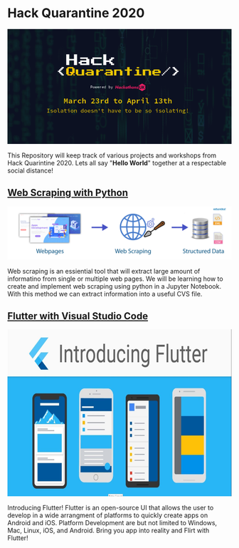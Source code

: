 # Hack Quarantine 2020

<img src="Repository Images/Hack Quarantine Banner.png">

This Repository will keep track of various projects and workshops from Hack Quarintine 2020. Lets all say "**Hello World**" together at a respectable social distance!  

## [Web Scraping with Python](https://github.com/jordanadrianoo/Hack-Quarantine-2020/tree/master/Web%20Scraping)

<img src="Repository Images/web scraping Banner.png" >

Web scraping is an essiential tool that will extract large amount of informatino from single or multiple web pages. We will be learning how to create and implement web scraping using python in a Jupyter Notebook. With this method we can extract information into a useful CVS file. 


## [Flutter with Visual Studio Code](https://github.com/jordanadrianoo/Hack-Quarantine-2020/tree/master/Flutter)

<img src="Repository Images/Flutter Banner.JPG" width="900" height="375">

Introducing Flutter! Flutter is an open-source UI that allows the user to develop in a wide arrangment of platforms to quickly create apps on Android and iOS. Platform Development are but not limited to Windows, Mac, Linux, iOS, and Android. Bring you app into reality and Flirt with Flutter!
